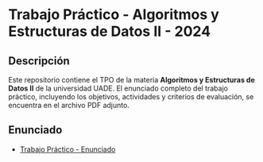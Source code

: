 # Trabajo Práctico - Algoritmos y Estructuras de Datos II - 2024

## Descripción
Este repositorio contiene el TPO de la materia **Algoritmos y Estructuras de Datos II** de la universidad UADE. El enunciado completo del trabajo práctico, incluyendo los objetivos, actividades y criterios de evaluación, se encuentra en el archivo PDF adjunto.

## Enunciado
- [Trabajo Práctico - Enunciado](docs/TPO.pdf)
